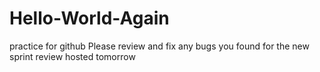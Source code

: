 # Hello-World-Again
practice for github
Please review and fix any bugs you found for the new sprint review hosted tomorrow
